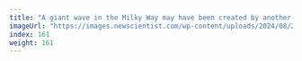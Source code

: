 ```yaml
---
title: "A giant wave in the Milky Way may have been created by another galaxy"
imageUrl: "https://images.newscientist.com/wp-content/uploads/2024/08/23134600/SEI_218332397.jpg?width=788"
index: 161
weight: 161
---
```

